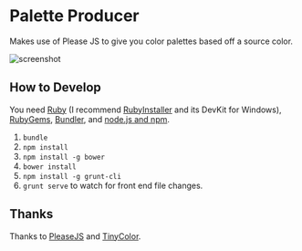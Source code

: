 # Palette Producer

Makes use of Please JS to give you color palettes based off a source color.

![screenshot](https://raw.githubusercontent.com/moneypenny/palette-producer/master/screenshot.png)

## How to Develop

You need [Ruby](https://www.ruby-lang.org/en/installation/) (I recommend [RubyInstaller](http://rubyinstaller.org/downloads/) and its DevKit for Windows), [RubyGems](https://rubygems.org/pages/download), [Bundler](http://bundler.io/), and [node.js and npm](http://nodejs.org/).

1. `bundle`
1. `npm install`
1. `npm install -g bower`
1. `bower install`
1. `npm install -g grunt-cli`
1. `grunt serve` to watch for front end file changes.

## Thanks

Thanks to [PleaseJS](https://github.com/Fooidge/PleaseJS) and [TinyColor](https://github.com/bgrins/TinyColor).

